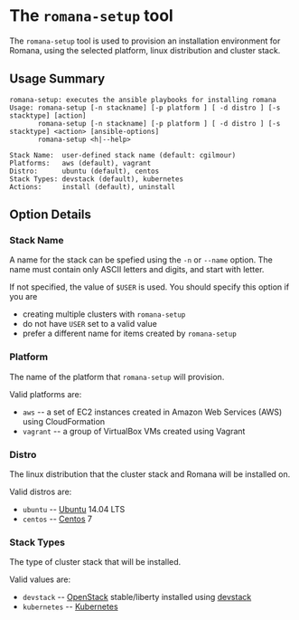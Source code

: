 # The `romana-setup` tool

The `romana-setup` tool is used to provision an installation environment for Romana, using the selected platform, linux distribution and cluster stack.

## Usage Summary

```
romana-setup: executes the ansible playbooks for installing romana
Usage: romana-setup [-n stackname] [-p platform ] [ -d distro ] [-s stacktype] [action]
       romana-setup [-n stackname] [-p platform ] [ -d distro ] [-s stacktype] <action> [ansible-options]
       romana-setup <h|--help>

Stack Name:  user-defined stack name (default: cgilmour)
Platforms:   aws (default), vagrant
Distro:      ubuntu (default), centos
Stack Types: devstack (default), kubernetes
Actions:     install (default), uninstall
```

## Option Details

### Stack Name

A name for the stack can be spefied using the `-n` or `--name` option.
The name must contain only ASCII letters and digits, and start with letter.

If not specified, the value of `$USER` is used.
You should specify this option if you are
- creating multiple clusters with `romana-setup`
- do not have `USER` set to a valid value
- prefer a different name for items created by `romana-setup`

### Platform

The name of the platform that `romana-setup` will provision.

Valid platforms are:
- `aws` -- a set of EC2 instances created in Amazon Web Services (AWS) using CloudFormation
- `vagrant` -- a group of VirtualBox VMs created using Vagrant

### Distro

The linux distribution that the cluster stack and Romana will be installed on.

Valid distros are:
- `ubuntu` -- [Ubuntu](http://www.ubuntu.com/) 14.04 LTS
- `centos` -- [Centos](https://www.centos.org/) 7

### Stack Types

The type of cluster stack that will be installed.

Valid values are:
- `devstack` -- [OpenStack](http://www.openstack.org/) stable/liberty installed using [devstack](https://github.com/openstack-dev/devstack)
- `kubernetes` -- [Kubernetes](http://kubernetes.io/)

